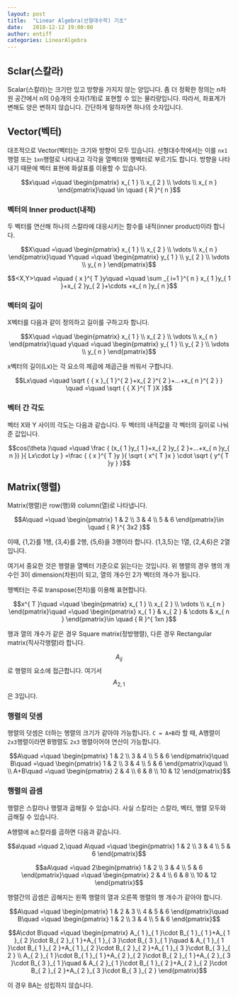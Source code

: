 ```yaml
---
layout: post
title:  "Linear Algebra(선형대수학) 기초"
date:   2018-12-12 19:00:00
author: entiff
categories: LinearAlgebra
---
```


## Sclar(스칼라)

Scalar(스칼라)는 크기만 있고 방향을 가지지 않는 양입니다. 좀 더 정확한 정의는 n차원 공간에서 n의 0승개의 숫자(1개)로 표현할 수 있는 물리량입니다. 따라서, 좌표계가 변해도 양은 변하지 않습니다. 간단하게 말하자면 하나의 숫자입니다.

## Vector(벡터)

대조적으로 Vector(벡터)는 크기와 방향이 모두 있습니다. 선형대수학에서는 이를 `nx1`행렬 또는 `1xn`행렬로 나타내고 각각을 열벡터와 행벡터로 부르기도 합니다. 방향을 나타내기 때문에 벡터 표현에 화살표를 이용할 수 있습니다.

$$x\quad =\quad \begin{pmatrix} x_{ 1 } \\ x_{ 2 } \\ \vdots  \\ x_{ n } \end{pmatrix}\quad \in \quad { R }^{ n }$$

### 벡터의 Inner product(내적)

두 벡터를 연산해 하나의 스칼라에 대응시키는 함수를 내적(inner product)이라 합니다.

$$X\quad =\quad \begin{pmatrix} x_{ 1 } \\ x_{ 2 } \\ \vdots  \\ x_{ n } \end{pmatrix}\quad Y\quad =\quad \begin{pmatrix} y_{ 1 } \\ y_{ 2 } \\ \vdots  \\ y_{ n } \end{pmatrix}$$

$$<X,Y>\quad =\quad { x }^{ T }y\quad =\quad \sum _{ i=1 }^{ n } x_{ 1 }y_{ 1 }+x_{ 2 }y_{ 2 }+\cdots +x_{ n }y_{ n }$$

### 벡터의 길이

X벡터를 다음과 같이 정의하고 길이를 구하고자 합니다.

$$X\quad =\quad \begin{pmatrix} x_{ 1 } \\ x_{ 2 } \\ \vdots  \\ x_{ n } \end{pmatrix}\quad y\quad =\quad \begin{pmatrix} y_{ 1 } \\ y_{ 2 } \\ \vdots  \\ y_{ n } \end{pmatrix}$$

x벡터의 길이(Lx)는 각 요소의 제곱에 제곱근을 씌워서 구합니다.

$$Lx\quad =\quad \sqrt { { x }_{ 1 }^{ 2 }+x_{ 2 }^{ 2 }+...+x_{ n }^{ 2 } } \quad =\quad \sqrt { { X }^{ T }X }$$

### 벡터 간 각도

벡터 X와 Y 사이의 각도는 다음과 같습니다. 두 벡터의 내적값을 각 벡터의 길이로 나눠준 값입니다.

$$cos(\theta )\quad =\quad \frac { (x_{ 1 }y_{ 1 }+x_{ 2 }y_{ 2 }+...+x_{ n }y_{ n }) }{ Lx\cdot Ly } =\frac { { x }^{ T }y }{ \sqrt { x^{ T }x } \cdot \sqrt { y^{ T }y }  }$$

## Matrix(행렬)

Matrix(행렬)은 row(행)와 column(열)로 나타냅니다.

$$A\quad =\quad \begin{pmatrix} 1 & 2 \\ 3 & 4 \\ 5 & 6 \end{pmatrix}\in \quad { R }^{ 3x2 }$$

이때, {1,2}를 1행, {3,4}를 2행, {5,6}을 3행이라 합니다.
{1,3,5}는 1열, {2,4,6}은 2열입니다.

여기서 중요한 것은 행렬을 열벡터 기준으로 읽는다는 것입니다.
위 행렬의 경우 행의 개수인 3이 dimension(차원)이 되고, 열의 개수인 2가 벡터의 개수가 됩니다.

행벡터는 주로 transpose(전치)를 이용해 표현합니다.

$$x^{ T }\quad =\quad \begin{pmatrix} x_{ 1 } \\ x_{ 2 } \\ \vdots  \\ x_{ n } \end{pmatrix}\quad =\quad \begin{pmatrix} x_{ 1 } & x_{ 2 } & \cdots  & x_{ n } \end{pmatrix}\in \quad { R }^{ 1xn }$$

행과 열의 개수가 같은 경우 Square matrix(정방행렬), 다른 경우 Rectangular matrix(직사각행렬)라 합니다.

$${ A }_{ ij }$$로 행렬의 요소에 접근합니다. 여기서 $${ A }_{ 2,1 }$$은 3입니다.

### 행렬의 덧셈

행렬의 덧셈은 더하는 행렬의 크기가 같아야 가능합니다. `C = A+B`라 할 때, A행렬이 `2x3`행렬이라면 B행렬도 `2x3` 행렬이어야 연산이 가능합니다.

$$A\quad =\quad \begin{pmatrix} 1 & 2 \\ 3 & 4 \\ 5 & 6 \end{pmatrix}\quad B\quad =\quad \begin{pmatrix} 1 & 2 \\ 3 & 4 \\ 5 & 6 \end{pmatrix}\quad \\ \\ A+B\quad =\quad \begin{pmatrix} 2 & 4 \\ 6 & 8 \\ 10 & 12 \end{pmatrix}$$

### 행렬의 곱셈

행렬은 스칼라나 행렬과 곱해질 수 있습니다. 사실 스칼라는 스칼라, 벡터, 행렬 모두와 곱해질 수 있습니다.

A행렬에 a스칼라를 곱하면 다음과 같습니다.

$$a\quad =\quad 2,\quad A\quad =\quad \begin{pmatrix} 1 & 2 \\ 3 & 4 \\ 5 & 6 \end{pmatrix}$$

$$aA\quad =\quad 2\begin{pmatrix} 1 & 2 \\ 3 & 4 \\ 5 & 6 \end{pmatrix}\quad =\quad \begin{pmatrix} 2 & 4 \\ 6 & 8 \\ 10 & 12 \end{pmatrix}$$

행렬간의 곱셈은 곱해지는 왼쪽 행렬의 열과 오른쪽 행렬의 행 개수가 같아야 합니다.

$$A\quad =\quad \begin{pmatrix} 1 & 2 & 3 \\ 4 & 5 & 6 \end{pmatrix}\quad B\quad =\quad \begin{pmatrix} 1 & 2 \\ 3 & 4 \\ 5 & 6 \end{pmatrix}$$

$$A\cdot B\quad =\quad \begin{pmatrix} A_{ 1 }_{ 1 }\cdot B_{ 1 }_{ 1 }+A_{ 1 }_{ 2 }\cdot B_{ 2 }_{ 1 }+A_{ 1 }_{ 3 }\cdot B_{ 3 }_{ 1 }\quad  & A_{ 1 }_{ 1 }\cdot B_{ 1 }_{ 2 }+A_{ 1 }_{ 2 }\cdot B_{ 2 }_{ 2 }+A_{ 1 }_{ 3 }\cdot B_{ 3 }_{ 2 } \\ A_{ 2 }_{ 1 }\cdot B_{ 1 }_{ 1 }+A_{ 2 }_{ 2 }\cdot B_{ 2 }_{ 1 }+A_{ 2 }_{ 3 }\cdot B_{ 3 }_{ 1 }\quad  & A_{ 2 }_{ 1 }\cdot B_{ 1 }_{ 2 }+A_{ 2 }_{ 2 }\cdot B_{ 2 }_{ 2 }+A_{ 2 }_{ 3 }\cdot B_{ 3 }_{ 2 } \end{pmatrix}$$

이 경우 BA는 성립하지 않습니다.
